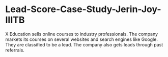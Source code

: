 # Lead-Score-Case-Study-Jerin-Joy-IIITB
X Education sells online courses to industry professionals. The company markets its courses on several websites and search engines like Google. They are classified to be a lead. The company also gets leads through past referrals.

